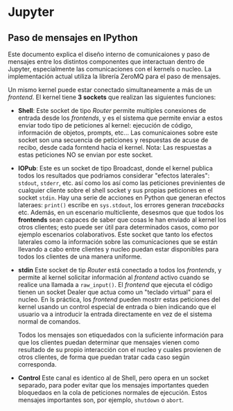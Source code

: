 # Jupyter

## Paso de mensajes en IPython

Este documento explica el diseño interno de comunicaiones y 
paso de mensajes entre los distintos componentes que interactuan
dentro de Jupyter, especialmente las comunicaciones con el kernels o nucleo. 
La implementación actual utiliza la librería ZeroMQ para el paso de mensajes.

Un mismo kernel puede estar conectado simultaneamente a más de
un *frontend*. El kernel tiene **3 sockets** que realizan las siguientes
funciones:

- **Shell**: Este socket de tipo *Router* permite multiples conexiones de
    entrada desde los *frontends*, y es el sistema que permite enviar a estos
    enviar todo tipo de peticiones al kernel: ejecución de código, información
    de objetos, prompts, etc... Las comunicaiones sobre este socket son una
    secuencia de peticiones y respuestas de acuse de recibo, desde cada
    forntend hacia el kernel. Nota: Las respuestas a estas peticiones NO se
    envian por este socket.

- **IOPub**: Este es un socket de tipo Broadcast, donde el kernel publica todos
    los resultados que podriamos considerar "efectos laterales": `stdout`,
    `stderr`, etc.  así como los así como las peticiones previnientes de
    cualquier cliente sobre el shell socket y sus propias peticiones en el
    socket `stdin`. Hay una serie de acciones en Python que generan efectos
    lateraes: `print()` escribe en `sys.stdout`, los errores generan
    *tracebacks* etc. Además, en un escenario multicliente, desesmos que que
    todos los **frontends** sean capaces de saber que cosas le han enviado al
    kernel los otros clientes; esto puede ser útil para determinados casos,
    como por ejemplo escenarios colaborativos. Este socket que tanto los
    efectos laterales como la información sobre las comunicaciones que se están
    llevando a cabo entre clientes y nucleo puedan estar disponibles para todos
    los clientes de una manera uniforme.

- **stdin** Este socket de tip *Router* está conectado a todos los *frontends*,
    y permite al kernel solicitar información al *frontend* activo cuando se
    realice una llamada a `raw_input()`. El *frontend* que ejecuta el código
    tienen un socket Dealer que actua como un "teclado virtual" para el nucleo.
    En ls práctica, los *frontend* pueden mostrr estas peticiones del kernel
    usando un control especial de entrada o bien indicando que el usuario va a
    introducir la entrada directamente en vez de el sistema normal de comandos.

  Todos los mensajes son etiquedados con la suficiente información para que
  los clientes puedan determinar que mensajes vienen como resultado de su
  propio interacción con el nucleo y cuales provienen de otros clientes, de forma
  que puedan tratar cada caso según corresponda.

- **Control** Este canal es identico al de Shell, pero opera en un socket
  separado, para poder evitar que los mensajes importantes queden bloquedaos
  en la cola de peticiones normales de ejecución. Estos mensajes importantes
  son, por ejemplo, `shutdown` o `abort`.


